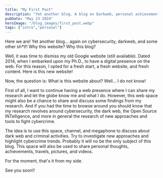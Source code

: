 ```yaml
---
title: "My First Post"
description: "Yet another blog. A blog on Darkweb, personal achievement, and open discussion."
pubDate: "May 23 2024"
heroImage: "/blog_images/first_post.webp"
tags: ["intro","personal"]
---
```


Here we are! Yet another blog... again on cybersecurity, darkweb, and some other sh*t!!
Why this website? Why this blog? </br>

Well, it was time to dismiss my old Google website (still available). Dated 2014, when I embarked upon my Ph.D., to have a digital presence on the web. 
For this reason, I opted for a fresh start, a fresh website, and fresh content. Here is this new website! </b>

Now, the question is: What is this website about? Well... I do not know! </b>

First of all, I want to continue having a web presence where I can share my research and let the globe know me and what I do.
However, this web space might also be a chance to share and discuss some findings from my research. And if you had the time to browse around 
you should know that my research revolves around cybersecurity, the dark web, the Open Source INTelligence, and more in general the research of new approaches and tools to fight cybercrime. </b>

The idea is to use this space, channel, and megaphone to discuss about dark web and criminal activities. Try to investigate new approaches and highlight cybercrime trends. 
Probably it will no be the only subject of this blog. This space will also be used to share personal thoughts, achievements, travels, pictures, and videos. </b>

For the moment, that's it from my side. </b>

See you soon!!
